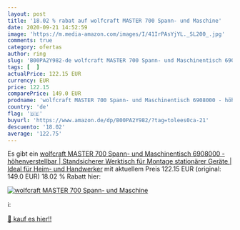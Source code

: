 ```yaml
---
layout: post
title: '18.02 % rabat auf wolfcraft MASTER 700 Spann- und Maschine'
date: 2020-09-21 14:52:59
image: 'https://m.media-amazon.com/images/I/41IrPAsYjYL._SL200_.jpg'
comments: true
category: ofertas
author: ring
slug: 'B00PA2Y982-de wolfcraft MASTER 700 Spann- und Maschinentisch 6908000 -...'
tags: [  ]
actualPrice: 122.15 EUR
currency: EUR
price: 122.15
comparePrice: 149.0 EUR
prodname: 'wolfcraft MASTER 700 Spann- und Maschinentisch 6908000 - höhenverstellbar | Standsicherer Werktisch für Montage stationärer Geräte | Ideal für Heim- und Handwerker'
country: 'de'
flag: '🇩🇪'
buyurl: 'https://www.amazon.de/dp/B00PA2Y982/?tag=tolees0ca-21'
descuento: '18.02'
average: '122.75'
---
```


Es gibt ein [wolfcraft MASTER 700 Spann- und Maschinentisch 6908000 - höhenverstellbar | Standsicherer Werktisch für Montage stationärer Geräte | Ideal für Heim- und Handwerker](https://www.amazon.de/dp/B00PA2Y982/?tag=tolees0ca-21) mit aktuellem Preis 122.15 EUR (original: 149.0 EUR) 18.02 % Rabatt hier:

[![wolfcraft MASTER 700 Spann- und Maschine](https://m.media-amazon.com/images/I/41IrPAsYjYL._SL200_.jpg)](https://www.amazon.de/dp/B00PA2Y982/?tag=tolees0ca-21)

ℹ️:


[🛒 kauf es hier!!](https://www.amazon.de/dp/B00PA2Y982/?tag=tolees0ca-21)
